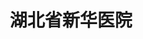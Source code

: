 ---
description: 事业单位能做出这个水平不容易了。
layout: post
results:
- primaryGenreName: Medical
  version: '1.0'
  artworkUrl100: http://a25.phobos.apple.com/us/r30/Purple3/v4/d1/01/d3/d101d34f-76f9-d71e-3c5f-ce289ee83478/mzl.tbfoenzq.png
  trackViewUrl: https://itunes.apple.com/cn/app/hu-bei-sheng-xin-hua-yi-yuan/id901257979?mt=8&uo=4
  artworkUrl60: http://a67.phobos.apple.com/us/r30/Purple2/v4/b4/49/b6/b449b6ad-84a6-3c03-af0b-c254576ade0e/icon.png
  minimumOsVersion: '6.0'
  sellerName: Shanghai Minkang Information Technology Co., Ltd.
  supportedDevices:
  - iPadFourthGen4G
  - iPhone5
  - iPadMini4G
  - iPad2Wifi
  - iPodTouchFifthGen
  - iPad23G
  - iPadThirdGen4G
  - iPhone5c
  - iPhone5s
  - iPhone4
  - iPadThirdGen
  - iPadFourthGen
  - iPhone4S
  - iPadMini
  - iPodTouchourthGen
  - iPhone-3GS
  genres:
  - 医疗
  trackName: 湖北省新华医院
  description: "湖北省新华医院于1953年建院，是湖北省卫生厅直管的国家三级优秀医院，同时也是湖北省职业病医院、湖北省脑科中心、湖北省体检中心、国家化学中毒救治（湖北）基地，是一所脑科和职业病专科特色鲜明的现代化湖畔花园式医院。医院先后被评为
    “卫生部院务公开示范医院”、 “全国卫生系统文化建设先进单位”、 海虹服务中心2010年1月被评为“全国医药卫生系统先进集体”，海虹同志受到时任国务院副总理李克强同志的亲切接见。\n
    \    ” 湖北省新华医院 “是湖北省新华医院联合国内最优秀的移动医疗开发团队出品的一款移动互联网官方门户的手机应用，力求更好地解决看病难题，为广大病患提供更加方便快捷的就医通道。app切实结合患者看病需求，集成预约挂号、智能分诊、科室医生、健康资讯、医院导航五大功能模块，通过互联网与移动终端的结合，最大程度的为患者简化就医流程，为实现高效、便捷、优质、低费用的医疗服务创造环境。（民康医疗
    合作开发 Guahao.com）\nApp包含如下功能：\n1)预约挂号功能：快捷远程预约挂号\n2)智能分诊功能：智能推荐对症科室\n3)科室医生功能：快速查看科室医生介绍及排班\n4)健康资讯功能：了解疾病预防和治疗知识\n5)医院导航功能：方便查看医院内外信息"
  price: 0
  trackId: 901257979
  releaseDate: '2014-08-18T22:49:34Z'
  screenshotUrls:
  - http://a5.mzstatic.com/us/r30/Purple5/v4/22/9f/48/229f4861-cb1d-1a79-7578-e82682af6f4f/screen1136x1136.jpeg
  - http://a2.mzstatic.com/us/r30/Purple4/v4/6b/42/ba/6b42baad-31d7-84d1-2041-2489c670c5e5/screen1136x1136.jpeg
  - http://a4.mzstatic.com/us/r30/Purple5/v4/39/d4/13/39d41357-9c70-0bc6-6a27-559707f0c752/screen1136x1136.jpeg
  - http://a5.mzstatic.com/us/r30/Purple3/v4/35/39/40/3539405e-210f-4687-35b1-c5c2bffb5aea/screen1136x1136.jpeg
  - http://a1.mzstatic.com/us/r30/Purple5/v4/60/24/45/602445c6-dc4c-ca72-06ae-10663fa7496e/screen1136x1136.jpeg
  artistViewUrl: https://itunes.apple.com/cn/artist/shanghai-minkang-information/id895291431?uo=4
  primaryGenreId: 6020
  kind: software
  fileSizeBytes: '13106667'
  bundleId: com.minkang.HuBeiXinHua
  trackContentRating: 17+
  artistName: Shanghai Minkang Information Technology Co., Ltd.
  trackCensoredName: 湖北省新华医院
  isGameCenterEnabled: false
  contentAdvisoryRating: 17+
  languageCodesISO2A:
  - ZH
  features: &a []
  wrapperType: software
  artworkUrl512: http://a25.phobos.apple.com/us/r30/Purple3/v4/d1/01/d3/d101d34f-76f9-d71e-3c5f-ce289ee83478/mzl.tbfoenzq.png
  formattedPrice: 免费
  artistId: 895291431
  genreIds:
  - '6020'
  currency: CNY
  ipadScreenshotUrls: *a
category: 医疗
tags: tag1
resultCount: 1
title: 湖北省新华医院

---